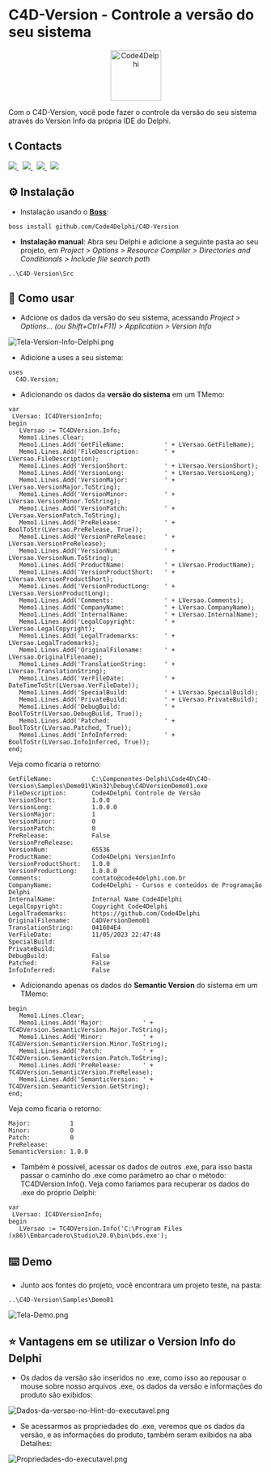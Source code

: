 #  C4D-Version - Controle a versão do seu sistema
<p align="center">
  <a href="https://github.com/Code4Delphi/Code4D-Wizard/blob/master/Images/C4D-Logo.png">
    <img alt="Code4Delphi" height="100" src="https://github.com/Code4Delphi/Code4D-Wizard/blob/master/Images/c4d-logo-100x100.png">
  </a> 
</p>
Com o C4D-Version, você pode fazer o controle da versão do seu sistema através do Version Info da própria IDE do Delphi. 



## 📞 Contacts

<p align="left">
  <a href="https://t.me/Code4Delphi" target="_blank">
    <img src="https://img.shields.io/badge/Telegram:-Join%20Channel-blue?logo=telegram">
  </a> 
  &nbsp;
  <a href="mailto:contato@code4delphi.com.br" target="_blank">
    <img src="https://img.shields.io/badge/E--mail-contato%40code4delphi.com.br-yellowgreen?logo=maildotru&logoColor=yellowgreen">
  </a>
   &nbsp;
  <a href="https://go.hotmart.com/U81331747Y?dp=1" target="_blank">
    <img src="https://img.shields.io/badge/Course:-Open%20Tools%20API-F00?logo=delphi">
  </a> 
   &nbsp;
  <a href="https://www.youtube.com/@code4delphi" target="_blank">
    <img src="https://img.shields.io/badge/YouTube:-Join%20Channel-red?logo=youtube&logoColor=red">
  </a> 
</p>



## ⚙️ Instalação

* Instalação usando o [**Boss**](https://github.com/HashLoad/boss):

```
boss install github.com/Code4Delphi/C4D-Version
```

* **Instalação manual**: Abra seu Delphi e adicione a seguinte pasta ao seu projeto, em *Project > Options > Resource Compiler > Directories and Conditionals > Include file search path*

```
..\C4D-Version\Src
```



## 🚀 Como usar
* Adcione os dados da versão do seu sistema, acessando *Project > Options... (ou Shift+Ctrl+F11) > Application > Version Info*

![Tela-Version-Info-Delphi.png](https://github.com/Code4Delphi/C4D-Version/blob/master/Img/Readme/Tela-Version-Info-Delphi.png)

* Adicione a uses a seu sistema:
```
uses
  C4D.Version;
```

* Adicionando os dados da **versão do sistema** em um TMemo:
```
var
 LVersao: IC4DVersionInfo;
begin
   LVersao := TC4DVersion.Info;
   Memo1.Lines.Clear;
   Memo1.Lines.Add('GetFileName:           ' + LVersao.GetFileName);
   Memo1.Lines.Add('FileDescription:       ' + LVersao.FileDescription);
   Memo1.Lines.Add('VersionShort:          ' + LVersao.VersionShort);
   Memo1.Lines.Add('VersionLong:           ' + LVersao.VersionLong);
   Memo1.Lines.Add('VersionMajor:          ' + LVersao.VersionMajor.ToString);
   Memo1.Lines.Add('VersionMinor:          ' + LVersao.VersionMinor.ToString);
   Memo1.Lines.Add('VersionPatch:          ' + LVersao.VersionPatch.ToString);
   Memo1.Lines.Add('PreRelease:            ' + BoolToStr(LVersao.PreRelease, True));
   Memo1.Lines.Add('VersionPreRelease:     ' + LVersao.VersionPreRelease);
   Memo1.Lines.Add('VersionNum:            ' + LVersao.VersionNum.ToString);
   Memo1.Lines.Add('ProductName:           ' + LVersao.ProductName);
   Memo1.Lines.Add('VersionProductShort:   ' + LVersao.VersionProductShort);
   Memo1.Lines.Add('VersionProductLong:    ' + LVersao.VersionProductLong);
   Memo1.Lines.Add('Comments:              ' + LVersao.Comments);
   Memo1.Lines.Add('CompanyName:           ' + LVersao.CompanyName);
   Memo1.Lines.Add('InternalName:          ' + LVersao.InternalName);
   Memo1.Lines.Add('LegalCopyright:        ' + LVersao.LegalCopyright);
   Memo1.Lines.Add('LegalTrademarks:       ' + LVersao.LegalTrademarks);
   Memo1.Lines.Add('OriginalFilename:      ' + LVersao.OriginalFilename);
   Memo1.Lines.Add('TranslationString:     ' + LVersao.TranslationString);
   Memo1.Lines.Add('VerFileDate:           ' + DateTimeToStr(LVersao.VerFileDate));
   Memo1.Lines.Add('SpecialBuild:          ' + LVersao.SpecialBuild);
   Memo1.Lines.Add('PrivateBuild:          ' + LVersao.PrivateBuild);
   Memo1.Lines.Add('DebugBuild:            ' + BoolToStr(LVersao.DebugBuild, True));
   Memo1.Lines.Add('Patched:               ' + BoolToStr(LVersao.Patched, True));
   Memo1.Lines.Add('InfoInferred:          ' + BoolToStr(LVersao.InfoInferred, True));
end;
```
Veja como ficaria o retorno:
```
GetFileName:           C:\Componentes-Delphi\Code4D\C4D-Version\Samples\Demo01\Win32\Debug\C4DVersionDemo01.exe
FileDescription:       Code4Delphi Controle de Versão
VersionShort:          1.0.0
VersionLong:           1.0.0.0
VersionMajor:          1
VersionMinor:          0
VersionPatch:          0
PreRelease:            False
VersionPreRelease:     
VersionNum:            65536
ProductName:           Code4Delphi VersionInfo
VersionProductShort:   1.0.0
VersionProductLong:    1.0.0.0
Comments:              contato@code4delphi.com.br
CompanyName:           Code4Delphi - Cursos e conteúdos de Programação Delphi
InternalName:          Internal Name Code4Delphi
LegalCopyright:        Copyright Code4Delphi
LegalTrademarks:       https://github.com/Code4Delphi
OriginalFilename:      C4DVersionDemo01
TranslationString:     041604E4
VerFileDate:           11/05/2023 22:47:48
SpecialBuild:          
PrivateBuild:          
DebugBuild:            False
Patched:               False
InfoInferred:          False
```

* Adicionando apenas os dados do **Semantic Version** do sistema em um TMemo:
```
begin
   Memo1.Lines.Clear;
   Memo1.Lines.Add('Major:           ' + TC4DVersion.SemanticVersion.Major.ToString);
   Memo1.Lines.Add('Minor:           ' + TC4DVersion.SemanticVersion.Minor.ToString);
   Memo1.Lines.Add('Patch:           ' + TC4DVersion.SemanticVersion.Patch.ToString);
   Memo1.Lines.Add('PreRelease:      ' + TC4DVersion.SemanticVersion.PreRelease);
   Memo1.Lines.Add('SemanticVersion: ' + TC4DVersion.SemanticVersion.GetString);
end;
```
Veja como ficaria o retorno:
```
Major:           1
Minor:           0
Patch:           0
PreRelease:      
SemanticVersion: 1.0.0
```


* Também é possível, acessar os dados de outros .exe, para isso basta passar o caminho do .exe como parâmetro ao char o método: TC4DVersion.Info(). Veja como fariamos para recuperar os dados do .exe do próprio Delphi:
``` 
var
 LVersao: IC4DVersionInfo;
begin
   LVersao := TC4DVersion.Info('C:\Program Files (x86)\Embarcadero\Studio\20.0\bin\bds.exe');
```

## ⌨️ Demo
* Junto aos fontes do projeto, você encontrara um projeto teste, na pasta:
```
..\C4D-Version\Samples\Demo01
```
![Tela-Demo.png](https://github.com/Code4Delphi/C4D-Version/blob/master/Img/Readme/Tela-Demo.png)



## ⭐ Vantagens em se utilizar o Version Info do Delphi
* Os dados da versão são inseridos no .exe, como isso ao repousar o mouse sobre nosso arquivos .exe, os dados da versão e informações do produto são exibidos:

![Dados-da-versao-no-Hint-do-executavel.png](https://github.com/Code4Delphi/C4D-Version/blob/master/Img/Readme/Dados-da-versao-no-Hint-do-executavel.png)


* Se acessarmos as propriedades do .exe, veremos que os dados da versão, e as informações do produto, também seram exibidos na aba Detalhes:

![Propriedades-do-executavel.png](https://github.com/Code4Delphi/C4D-Version/blob/master/Img/Readme/Propriedades-do-executavel.png)
